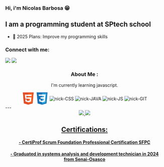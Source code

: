 ### Hi, i'm Nicolas Barbosa 😁

## I am a programming student at SPtech school

- 🥅  2025 Plans: Improve my programming skills

### Connect with me:

<div>
 
  <a href="https://www.instagram.com/barbosaa.__/" target="_blank"><img src="https://img.shields.io/badge/-Instagram-%23E4405F?style=for-the-badge&logo=instagram&logoColor=white" target="_blank"></a>
  <a href="https://www.linkedin.com/in/nicolasbarbosaa/" target="_blank"><img src="https://img.shields.io/badge/-LinkedIn-%230077B5?style=for-the-badge&logo=linkedin&logoColor=white" target="_blank"></a> 
</div>

<div align="center">
  <h3>About Me :</h3>

I'm currently learning javascript.
</div>

<div align="center">
  <img align="center" height="40" alt="nick-HTML" src="https://raw.githubusercontent.com/devicons/devicon/master/icons/html5/html5-original.svg"/>
  <img align="center" height="40" alt="nick-CSS" src="https://raw.githubusercontent.com/devicons/devicon/master/icons/css3/css3-original.svg"/>
   <img align="center" height="40" alt="nick-CSS" src="https://cdn.jsdelivr.net/gh/devicons/devicon@latest/icons/flutter/flutter-original.svg"/>
  <img align="center" height="40" alt="nick-JAVA" src="https://cdn.jsdelivr.net/gh/devicons/devicon/icons/java/java-original.svg"/>
  <img align="center" height="40" alt="nick-JS" src="https://cdn.jsdelivr.net/gh/devicons/devicon/icons/javascript/javascript-original.svg" />
 <img align="center" height="40" alt="nick-GIT" src="https://git-scm.com/images/logos/downloads/Git-Icon-1788C.png" />
</div>      
---

<div align="center">
<a href="https://github.com/NicolasBarbosaa">
<img height="180em" src="https://github-readme-stats.vercel.app/api?username=nicolas-barbosa-pereira&show_icons=true&theme=dark&include_all_commits=true&count_private=true"/>
<img height="180em" src="https://github-readme-stats.vercel.app/api/top-langs/?username=nicolas-barbosa-pereira&layout=compact&langs_count=7&theme=dark"/>
</div>

<h2 align="center">Certifications:</h2>
<h4 align="center">- CertiProf Scrum Foundation Professional Certification SFPC</h4>
<h4 align="center">- Graduated in systems analysis and development technician in 2024 from Senai-Osasco </h4>


